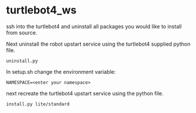 # turtlebot4_ws

ssh into the turtlebot4 and uninstall all packages you would like to install from source.

Next uninstall the robot upstart service using the turtlebot4 supplied python file.
~~~
uninstall.py
~~~

In setup.sh change the environment variable:
~~~
NAMESPACE=<enter your namespace>
~~~

next recreate the turtlebot4 upstart service using the python file.
~~~
install.py lite/standard
~~~
